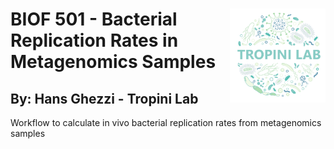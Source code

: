 # <img src="./man/figures/Tropini_Lab_logo.png" align="right" height="150" /> BIOF 501 - Bacterial Replication Rates in Metagenomics Samples

## By: Hans Ghezzi - Tropini Lab


Workflow to calculate in vivo bacterial replication rates from metagenomics samples
